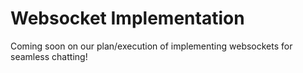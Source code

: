 # Websocket Implementation

Coming soon on our plan/execution of implementing websockets for seamless chatting!